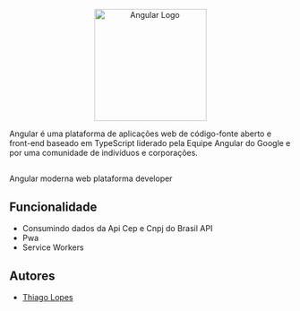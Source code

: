 <p align="center">
  <a href="http://python.org" target="blank"><img src="https://angular.io/assets/images/logos/angular/angular.svg" width="200" alt="Angular Logo" /></a>
</p>

Angular é uma plataforma de aplicações web de código-fonte aberto e front-end baseado em TypeScript liderado pela Equipe Angular do Google e por uma comunidade de indivíduos e corporações.
## 
Angular moderna web plataforma developer

## Funcionalidade

- Consumindo dados da Api Cep e Cnpj do Brasil API
- Pwa
- Service Workers


## Autores

- [Thiago Lopes](https://www.instagram.com/thiagolopes.dev/)

